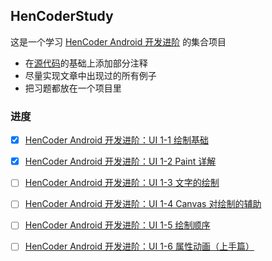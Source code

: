 ## HenCoderStudy

这是一个学习 [HenCoder Android 开发进阶](http://hencoder.com) 的集合项目

- 在[源代码](https://github.com/hencoder)的基础上添加部分注释
- 尽量实现文章中出现过的所有例子
- 把习题都放在一个项目里

### 进度
- [x] [HenCoder Android 开发进阶：UI 1-1 绘制基础](http://hencoder.com/ui-1-1)
- [x] [HenCoder Android 开发进阶：UI 1-2 Paint 详解](http://hencoder.com/ui-1-2)
- [ ] [HenCoder Android 开发进阶：UI 1-3 文字的绘制](http://hencoder.com/ui-1-3)
- [ ] [HenCoder Android 开发进阶：UI 1-4 Canvas 对绘制的辅助](http://hencoder.com/ui-1-4)
- [ ] [HenCoder Android 开发进阶：UI 1-5 绘制顺序](http://hencoder.com/ui-1-5)
- [ ] [HenCoder Android 开发进阶：UI 1-6 属性动画（上手篇）](http://hencoder.com/ui-1-6)


